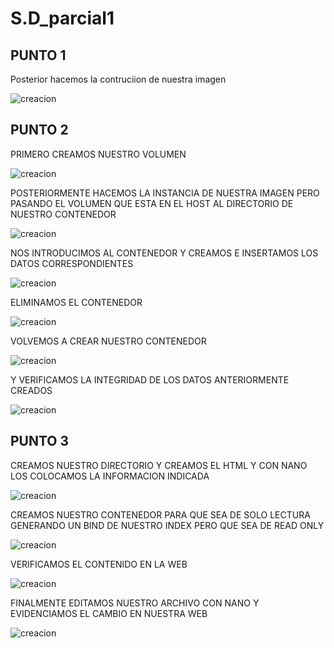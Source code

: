 # S.D_parcial1

## PUNTO 1
Posterior hacemos la contruciion de nuestra imagen 

![creacion](./images/3.png)


## PUNTO 2
PRIMERO CREAMOS NUESTRO VOLUMEN

![creacion](./images/4.png)

POSTERIORMENTE HACEMOS LA INSTANCIA DE NUESTRA IMAGEN PERO PASANDO EL VOLUMEN QUE ESTA EN EL HOST AL DIRECTORIO DE NUESTRO CONTENEDOR 

![creacion](./images/5.png)


NOS INTRODUCIMOS AL CONTENEDOR Y CREAMOS E INSERTAMOS LOS DATOS CORRESPONDIENTES

![creacion](./images/6.png)

ELIMINAMOS EL CONTENEDOR

![creacion](./images/7.png)

VOLVEMOS A CREAR NUESTRO CONTENEDOR 

![creacion](./images/8.png)

Y VERIFICAMOS LA INTEGRIDAD DE LOS DATOS ANTERIORMENTE CREADOS 

![creacion](./images/9.png)

## PUNTO 3

CREAMOS NUESTRO DIRECTORIO Y CREAMOS EL HTML Y CON NANO LOS COLOCAMOS LA INFORMACION INDICADA

![creacion](./images/10.png)

CREAMOS NUESTRO CONTENEDOR PARA QUE SEA DE SOLO LECTURA GENERANDO UN BIND DE NUESTRO INDEX PERO QUE SEA DE READ ONLY

![creacion](./images/11.png)

VERIFICAMOS EL CONTENIDO EN LA WEB 

![creacion](./images/12.png)

FINALMENTE EDITAMOS NUESTRO ARCHIVO CON NANO Y EVIDENCIAMOS EL CAMBIO EN NUESTRA WEB 

![creacion](./images/13.png)






